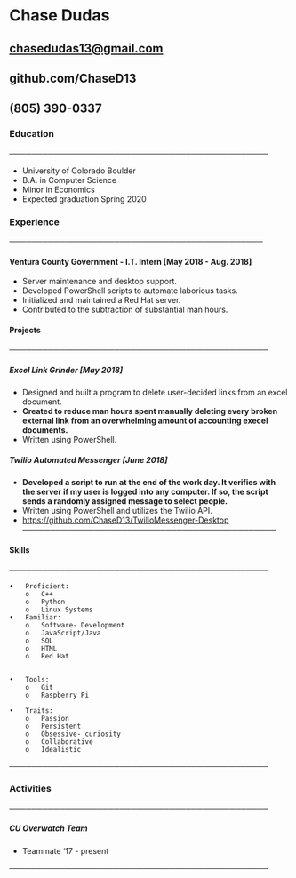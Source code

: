 # Chase Dudas
 
## chasedudas13@gmail.com
## github.com/ChaseD13 
## (805) 390-0337 

### Education
───────────────────────────────────────────────
*  University of Colorado Boulder  	
*  B.A. in Computer Science				
*  Minor in Economics
*  Expected graduation Spring 2020

### Experience
────────────────────────────────────────────── 
#### Ventura County Government - I.T. Intern [May 2018 - Aug. 2018]		
* Server maintenance and desktop support.  				
* Developed PowerShell scripts to automate laborious tasks.
* Initialized and maintained a Red Hat server.
* Contributed to the subtraction of substantial man hours.		

#### Projects
─────────────────────────────────────────────── 
##### Excel Link Grinder [May 2018]			
* Designed and built a program to delete user-decided links from an excel document.
* **Created to reduce man hours spent manually deleting every broken external link from an overwhelming amount of accounting execel documents.**
* Written using PowerShell. 

##### Twilio Automated Messenger [June 2018]		
* **Developed a script to run at the end of the work day. It verifies with the server if my user is logged into any computer. If so, the script sends a randomly assigned message to select people.** 
* Written using PowerShell and utilizes the Twilio API.  
* https://github.com/ChaseD13/TwilioMessenger-Desktop
────────────────────────────────────────────── 

#### Skills
─────────────────────────────────────────────── 
```
•	Proficient:
	o	C++
	o	Python
	o	Linux Systems 
•	Familiar:
	o	Software- Development
	o	JavaScript/Java
	o	SQL
	o	HTML
	o	Red Hat


•	Tools:
	o	Git
	o	Raspberry Pi
	
•	Traits:
	o	Passion
	o	Persistent
	o	Obsessive- curiosity
	o	Collaborative
	o	Idealistic

```
─────────────────────────────────────────────── 

### Activities
─────────────────────────────────────────────── 

##### CU Overwatch Team
* Teammate ‘17 - present

─────────────────────────────────────────────── 

